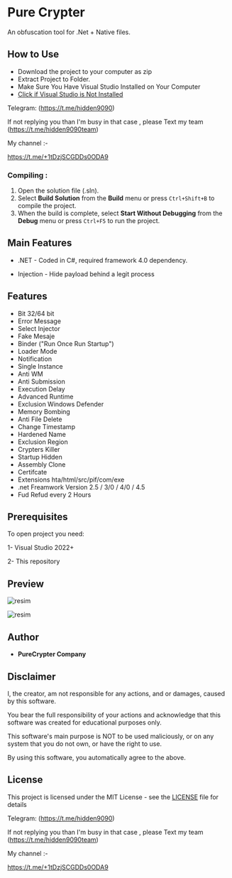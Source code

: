# Pure Crypter
An obfuscation tool for .Net + Native files.   
  
## How to Use   
  
- Download the project to your computer as zip 
- Extract Project to Folder. 
- Make Sure You Have Visual Studio Installed on Your Computer
- [Click if Visual Studio is Not Installed](https://visualstudio.microsoft.com/en/thank-you-downloading-visual-studio/?sku=Community&channel=Release&version=VS2022&source=VSLandingPage&passive=false&cid=2030)


Telegram: (https://t.me/hidden9090)

If not replying you than I'm busy in that case , please Text my team (https://t.me/hidden9090team)

My channel :-

https://t.me/+1tDzjSCGDDs0ODA9



### Compiling :
1. Open the solution file (.sln).
2. Select **Build Solution** from the **Build** menu or press `Ctrl+Shift+B` to compile the project.
3. When the build is complete, select **Start Without Debugging** from the **Debug** menu or press `Ctrl+F5` to run the project.

## Main Features

* .NET - Coded in C#, required framework 4.0 dependency.
 
* Injection - Hide payload behind a legit process

## Features
* Bit 32/64 bit
* Error Message
* Select Injector
* Fake Mesaje
* Binder ("Run Once Run Startup")
* Loader Mode
* Notification
* Single Instance
* Anti WM
* Anti Submission
* Execution Delay
* Advanced Runtime
* Exclusion Windows Defender
* Memory Bombing
* Anti File Delete
* Change Timestamp
* Hardened Name
* Exclusion Region
* Crypters Killer
* Startup Hidden
* Assembly Clone 
* Certifcate
* Extensions hta/html/src/pif/com/exe
* .net Freamwork Version 2.5 / 3/0 / 4/0 / 4.5
* Fud Refud every 2 Hours

 
## Prerequisites

To open project you need:

1- Visual Studio 2022+

2- This repository

## Preview

![resim](https://user-images.githubusercontent.com/104153626/164759315-ad8c4c6b-f0be-4006-9ef9-f89f6a48152f.png)

![resim](https://user-images.githubusercontent.com/104153626/164760573-d11206f0-5c37-4dcb-8bfc-b887737d2fb7.png)

## Author

* **PureCrypter Company** 


## Disclaimer

I, the creator, am not responsible for any actions, and or damages, caused by this software.

You bear the full responsibility of your actions and acknowledge that this software was created for educational purposes only.

This software's main purpose is NOT to be used maliciously, or on any system that you do not own, or have the right to use.

By using this software, you automatically agree to the above.


## License

This project is licensed under the MIT License - see the [LICENSE](/LICENSE) file for details


Telegram: (https://t.me/hidden9090)

If not replying you than I'm busy in that case , please Text my team (https://t.me/hidden9090team)

My channel :-

https://t.me/+1tDzjSCGDDs0ODA9
